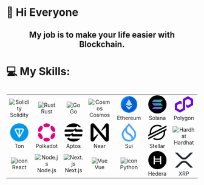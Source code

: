 
# 💫 Hi Everyone
<div align="center">
 <h2>My job is to make your life easier with Blockchain.</h2>
</div>

# 💻 My Skills:
<div style="display: flex; align-items: flex-start; align: center">
<table align="center">
    <tr>
        <td align="center" width="150">
            <img src="https://skillicons.dev/icons?i=solidity" width="48" height="48" alt="Solidity" />
            <br>Solidity
        </td>
        <td align="center" width="150">
            <img src="https://skillicons.dev/icons?i=rust" width="48" height="48" alt="Rust" />
            <br>Rust
        </td>
        <td align="center" width="150">
            <img src="https://skillicons.dev/icons?i=go" width="48" height="48" alt="Go" />
            <br>Go
        </td> 
        <td align="center" width="150">
            <img src="https://cryptologos.cc/logos/cosmos-atom-logo.png?v=035" width="48" height="48" alt="Cosmos" />
            <br>Cosmos
        </td>
        <td align="center" width="150">
            <img src="./assets/ethereum.png" width="48" height="48" alt="ethereum" />
            <br>Ethereum
        </td>    
        <td align="center" width="150">
            <img src="./assets/solana.png" width="48" height="48" alt="solana" />
            <br>Solana
        </td>
        <td align="center" width="150">
            <img src="./assets/polygon.png" width="48" height="48" alt="Polygon" />
            <br>Polygon
        </td>               
    </tr>
    <tr>
        <td align="center" width="150">
            <img src="./assets/ton.png" width="48" height="48" alt="ton" />
            <br>Ton
        </td> 
        <td align="center" width="150">
            <img src="./assets/polkadot.png" width="48" height="48" alt="polkadot" />
            <br>Polkadot
        </td>
        <td align="center" width="150">
            <img src="./assets/aptos.png" width="48" height="48" alt="Aptos" />
            <br>Aptos
        </td>  
        <td align="center" width="150">
            <img src="./assets/near.png" width="48" height="48" alt="near" />
            <br>Near
        </td> 
        <td align="center" width="150">
            <img src="./assets/sui.png" width="48" height="48" alt="sui" />
            <br>Sui
        </td>
        <td align="center" width="150">
            <img src="./assets/stellar.png" width="48" height="48" alt="stellar" />
            <br>Stellar
        </td>
        <td align="center" width="150">
            <img src="https://github.com/user-attachments/assets/3ac4fb1b-f991-4e5f-8a2e-ab26a3e3f315" width="48" height="48" alt="Hardhat" />
            <br>Hardhat
        </td>        
    </tr>
    <tr>
        <td align="center" width="150">
            <img src="https://techstack-generator.vercel.app/react-icon.svg" alt="icon" width="48" height="48" />
            <br>React
        </td> 
        <td align="center" width="150">
            <img src="https://skillicons.dev/icons?i=nodejs" width="48" height="48" alt="Node.js" />
            <br>Node.js
        </td> 
         <td align="center" width="150">
            <img src="https://skillicons.dev/icons?i=nextjs" width="48" height="48" alt="Next.js" />
            <br>Next.js
        </td>
        <td align="center" width="150">
            <img src="https://skillicons.dev/icons?i=vue" width="48" height="48" alt="Vue" />
            <br>Vue
        </td>
        <td align="center" width="150">
            <img src="https://techstack-generator.vercel.app/python-icon.svg" alt="icon" width="48" height="48" />
            <br>Python
        </td>
         <td align="center" width="150">
            <img src="./assets/hedera.png" alt="icon" width="48" height="48" />
            <br>Hedera 
        </td>
        <td align="center" width="150">
            <img src="./assets/xrp.png" width="48" height="48" alt="xrp" />
            <br>XRP
        </td>
    </tr>
</table>
<br><br>
</div>

